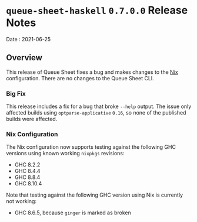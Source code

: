 # `queue-sheet-haskell` `0.7.0.0` Release Notes

Date
: 2021-06-25

## Overview

This release of Queue Sheet fixes a bug and makes changes to the [Nix][]
configuration.  There are no changes to the Queue Sheet CLI.

[Nix]: <https://nixos.org/>

### Big Fix

This release includes a fix for a bug that broke `--help` output.  The issue
only affected builds using `optparse-applicative` `0.16`, so none of the
published builds were affected.

### Nix Configuration

The Nix configuration now supports testing against the following GHC versions
using known working `nixpkgs` revisions:

* GHC 8.2.2
* GHC 8.4.4
* GHC 8.8.4
* GHC 8.10.4

Note that testing against the following GHC version using Nix is currently not
working:

* GHC 8.6.5, because `ginger` is marked as broken
